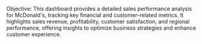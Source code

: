 Objective:
This dashboard provides a detailed sales performance analysis for McDonald's, tracking key financial and customer-related metrics. It highlights sales revenue, profitability, customer satisfaction, and regional performance, offering insights to optimize business strategies and enhance customer experience.
